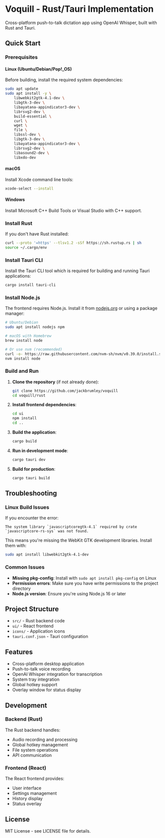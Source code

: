 # Voquill - Rust/Tauri Implementation

Cross-platform push-to-talk dictation app using OpenAI Whisper, built with Rust and Tauri.

## Quick Start

### Prerequisites

#### Linux (Ubuntu/Debian/Pop!_OS)

Before building, install the required system dependencies:

```bash
sudo apt update
sudo apt install -y \
    libwebkit2gtk-4.1-dev \
    libgtk-3-dev \
    libayatana-appindicator3-dev \
    librsvg2-dev \
    build-essential \
    curl \
    wget \
    file \
    libssl-dev \
    libgtk-3-dev \
    libayatana-appindicator3-dev \
    librsvg2-dev \
    libasound2-dev \
    libxdo-dev
```

#### macOS

Install Xcode command line tools:
```bash
xcode-select --install
```

#### Windows

Install Microsoft C++ Build Tools or Visual Studio with C++ support.

### Install Rust

If you don't have Rust installed:
```bash
curl --proto '=https' --tlsv1.2 -sSf https://sh.rustup.rs | sh
source ~/.cargo/env
```

### Install Tauri CLI

Install the Tauri CLI tool which is required for building and running Tauri applications:
```bash
cargo install tauri-cli
```

### Install Node.js

The frontend requires Node.js. Install it from [nodejs.org](https://nodejs.org/) or using a package manager:

```bash
# Ubuntu/Debian
sudo apt install nodejs npm

# macOS with Homebrew
brew install node

# Or use nvm (recommended)
curl -o- https://raw.githubusercontent.com/nvm-sh/nvm/v0.39.0/install.sh | bash
nvm install node
```

### Build and Run

1. **Clone the repository** (if not already done):
   ```bash
   git clone https://github.com/jackbrumley/voquill
   cd voquill/rust
   ```

2. **Install frontend dependencies**:
   ```bash
   cd ui
   npm install
   cd ..
   ```

3. **Build the application**:
   ```bash
   cargo build
   ```

4. **Run in development mode**:
   ```bash
   cargo tauri dev
   ```

5. **Build for production**:
   ```bash
   cargo tauri build
   ```

## Troubleshooting

### Linux Build Issues

If you encounter the error:
```
The system library `javascriptcoregtk-4.1` required by crate `javascriptcore-rs-sys` was not found.
```

This means you're missing the WebKit GTK development libraries. Install them with:
```bash
sudo apt install libwebkit2gtk-4.1-dev
```

### Common Issues

- **Missing pkg-config**: Install with `sudo apt install pkg-config` on Linux
- **Permission errors**: Make sure you have write permissions to the project directory
- **Node.js version**: Ensure you're using Node.js 16 or later

## Project Structure

- `src/` - Rust backend code
- `ui/` - React frontend
- `icons/` - Application icons
- `tauri.conf.json` - Tauri configuration

## Features

- Cross-platform desktop application
- Push-to-talk voice recording
- OpenAI Whisper integration for transcription
- System tray integration
- Global hotkey support
- Overlay window for status display

## Development

### Backend (Rust)
The Rust backend handles:
- Audio recording and processing
- Global hotkey management
- File system operations
- API communication

### Frontend (React)
The React frontend provides:
- User interface
- Settings management
- History display
- Status overlay

## License

MIT License - see LICENSE file for details.
